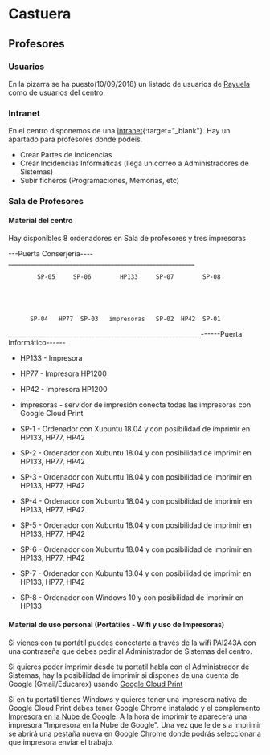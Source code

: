# Castuera

## Profesores

### Usuarios

En la pizarra se ha puesto(10/09/2018) un listado de usuarios de [Rayuela](https://rayuela.educarex.es) como de usuarios del centro.

### Intranet

En el centro disponemos de una [Intranet](http://172.19.120.74){:target="_blank"}. Hay un apartado para profesores donde podeis.
- Crear Partes de Indicencias
- Crear Incidencias Informáticas (llega un correo a Administradores de Sistemas) 
- Subir ficheros (Programaciones, Memorias, etc)

### Sala de Profesores

#### Material del centro
Hay disponibles 8 ordenadores en Sala de profesores y tres impresoras

  ---Puerta Conserjeria---- __________________________________________________________
  
            SP-05     SP-06        HP133     SP-07        SP-08 
         
         
         
         
         
          SP-04   HP77  SP-03   impresoras   SP-02  HP42  SP-01
____________________________________________________________------Puerta Informático------

- HP133 - Impresora 
- HP77 - Impresora HP1200
- HP42 - Impresora HP1200

- impresoras - servidor de impresión conecta todas las impresoras con Google Cloud Print

- SP-1 - Ordenador con Xubuntu 18.04 y con posibilidad de imprimir en HP133, HP77, HP42
- SP-2 - Ordenador con Xubuntu 18.04 y con posibilidad de imprimir en HP133, HP77, HP42
- SP-3 - Ordenador con Xubuntu 18.04 y con posibilidad de imprimir en HP133, HP77, HP42
- SP-4 - Ordenador con Xubuntu 18.04 y con posibilidad de imprimir en HP133, HP77, HP42
- SP-5 - Ordenador con Xubuntu 18.04 y con posibilidad de imprimir en HP133, HP77, HP42
- SP-6 - Ordenador con Xubuntu 18.04 y con posibilidad de imprimir en HP133, HP77, HP42
- SP-7 - Ordenador con Xubuntu 18.04 y con posibilidad de imprimir en HP133, HP77, HP42
- SP-8 - Ordenador con Windows 10 y con posibilidad de imprimir en HP133

#### Material de uso personal (Portátiles - Wifi y uso de Impresoras)

Si vienes con tu portátil puedes conectarte a través de la wifi PAI243A con una contraseña que debes pedir al Administrador de Sistemas del centro.

Si quieres poder imprimir desde tu portatil habla con el Administrador de Sistemas, hay la posibilidad de imprimir si dispones de una cuenta de Google (Gmail/Educarex) usando [Google Cloud Print](https://www.google.com/cloudprint/)

Si en tu portátil tienes Windows y quieres tener una impresora nativa de Google Cloud Print debes tener Google Chrome instalado y el complemento [Impresora en la Nube de Google](https://tools.google.com/dlpage/cloudprintdriver). A la hora de imprimir te aparecerá una impresora "Impresora en la Nube de Google". Una vez que le de s a imprimir se abrirá una pestaña nueva en Google Chrome donde podrás seleccionar a que impresora enviar el trabajo.
